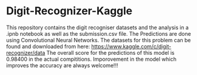# Digit-Recognizer-Kaggle
This repository contains the digit recogniser datasets and the analysis in a .ipnb notebook as well as the submission.csv file. The Predictions are done using Convolutional Neural Networks. 
The datasets for this problem can be found and downloaded from here: https://www.kaggle.com/c/digit-recognizer/data
The overall score for the predictions of this model is 0.98400 in the actual compititions. Imporovement in the model which improves the accuracy are always welcome!!!

